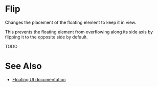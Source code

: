 # Flip

Changes the placement of the floating element to keep it in view.

This prevents the floating element from overflowing along its side axis by flipping it to the opposite side by default.

TODO

# See Also

-   [Floating UI documentation](https://floating-ui.com/docs/flip)
